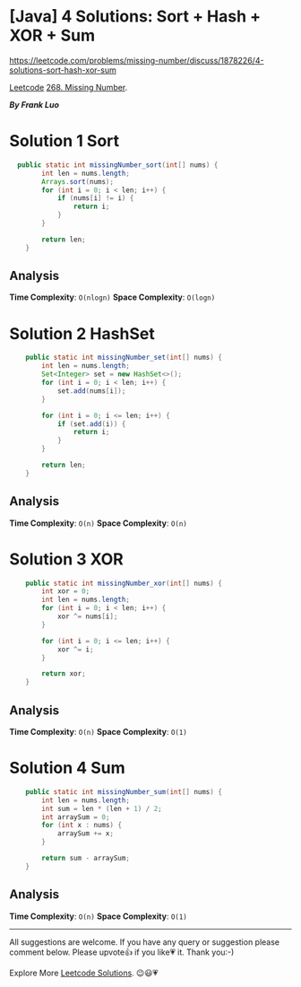 # [Java] 4 Solutions: Sort + Hash + XOR + Sum

https://leetcode.com/problems/missing-number/discuss/1878226/4-solutions-sort-hash-xor-sum

[Leetcode](https://leetcode-cn.com/) [268. Missing Number](https://leetcode.com/problems/missing-number/).

***By Frank Luo***

# Solution 1 Sort

```java
  public static int missingNumber_sort(int[] nums) {
        int len = nums.length;
        Arrays.sort(nums);
        for (int i = 0; i < len; i++) {
            if (nums[i] != i) {
                return i;
            }
        }

        return len;
    }
```

## Analysis

**Time Complexity**: `O(nlogn)`
**Space Complexity**: `O(logn)`

# Solution 2 HashSet

```java
    public static int missingNumber_set(int[] nums) {
        int len = nums.length;
        Set<Integer> set = new HashSet<>();
        for (int i = 0; i < len; i++) {
            set.add(nums[i]);
        }

        for (int i = 0; i <= len; i++) {
            if (set.add(i)) {
                return i;
            }
        }

        return len;
    }
```	
	
## Analysis

**Time Complexity**: `O(n)`
**Space Complexity**: `O(n)`

# Solution 3 XOR

```java
    public static int missingNumber_xor(int[] nums) {
        int xor = 0;
        int len = nums.length;
        for (int i = 0; i < len; i++) {
            xor ^= nums[i];
        }

        for (int i = 0; i <= len; i++) {
            xor ^= i;
        }

        return xor;
    }
```

## Analysis

**Time Complexity**: `O(n)`
**Space Complexity**: `O(1)`

# Solution 4 Sum

```java
    public static int missingNumber_sum(int[] nums) {
        int len = nums.length;
        int sum = len * (len + 1) / 2;
        int arraySum = 0;
        for (int x : nums) {
            arraySum += x;
        }

        return sum - arraySum;
    }
```	
	
## Analysis

**Time Complexity**: `O(n)`
**Space Complexity**: `O(1)`

--------------------------

All suggestions are welcome. 
If you have any query or suggestion please comment below.
Please upvote👍 if you like💗 it. Thank you:-)

Explore More [Leetcode Solutions](https://leetcode.com/discuss/general-discussion/1868912/My-Leetcode-Solutions-All-In-One). 😉😃💗


